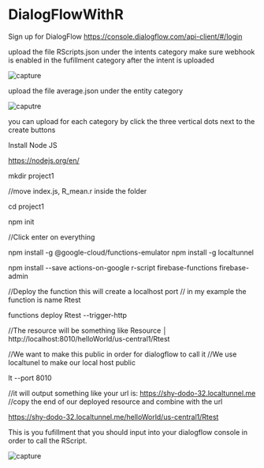 # DialogFlowWithR

Sign up for DialogFlow
https://console.dialogflow.com/api-client/#/login

upload the file RScripts.json under the intents category make sure webhook is enabled in
the fufillment category after the intent is uploaded


![capture](https://user-images.githubusercontent.com/7577489/38846990-1b11dbae-41b4-11e8-8e72-5669b7466c77.png)


upload the file average.json under the entity category 


![caputre](https://user-images.githubusercontent.com/7577489/38846989-1af88eb0-41b4-11e8-9f67-4a01fbfaae73.png)

you can upload for each category by click the three vertical dots next to the create buttons

Install Node JS

https://nodejs.org/en/


mkdir project1

//move index.js, R_mean.r inside the folder

cd project1

npm init

//Click enter on everything

npm install -g @google-cloud/functions-emulator
npm install -g localtunnel


npm install --save actions-on-google r-script firebase-functions firebase-admin


//Deploy the function this will create a localhost port
// in my example the function is name Rtest

functions deploy Rtest --trigger-http

//The resource will be something like  Resource   │ http://localhost:8010/helloWorld/us-central1/Rtest 

//We want to make this public in order for dialogflow to call it 
//We use localtunel to make our local host public

lt --port 8010

//it will output something like your url is: https://shy-dodo-32.localtunnel.me
//copy the end of our deployed resource and combine with the url


https://shy-dodo-32.localtunnel.me/helloWorld/us-central1/Rtest

This is you fufillment that you should input into your dialogflow console in order to call the RScript.


![capture](https://user-images.githubusercontent.com/7577489/38846988-1add46c8-41b4-11e8-808b-6927180c3c68.png)
